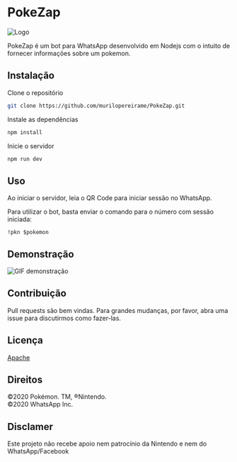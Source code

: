 # PokeZap
![Logo](https://i.imgur.com/zlmDZzE.png)

PokeZap é um bot para WhatsApp desenvolvido em Nodejs com o intuito de fornecer informações sobre um pokemon.

## Instalação

Clone o repositório

```bash
git clone https://github.com/murilopereirame/PokeZap.git
```
Instale as dependências
```bash
npm install
```

Inicie o servidor
```bash
npm run dev
```

## Uso

Ao iniciar o servidor, leia o QR Code para iniciar sessão no WhatsApp.    
  
Para utilizar o bot, basta enviar o comando para o número com sessão iniciada: 
``` 
!pkn $pokemon
```

## Demonstração
![GIF demonstração](https://media3.giphy.com/media/QYSqkwZaRKLt8Kving/giphy.gif)

## Contribuição
Pull requests são bem vindas. Para grandes mudanças, por favor, abra uma issue para discutirmos como fazer-las.

## Licença
[Apache](https://www.apache.org/licenses/LICENSE-2.0)

## Direitos
©2020 Pokémon. TM, ®Nintendo.  
©2020 WhatsApp Inc.

## Disclamer
Este projeto não recebe apoio nem patrocínio da Nintendo e nem do WhatsApp/Facebook
